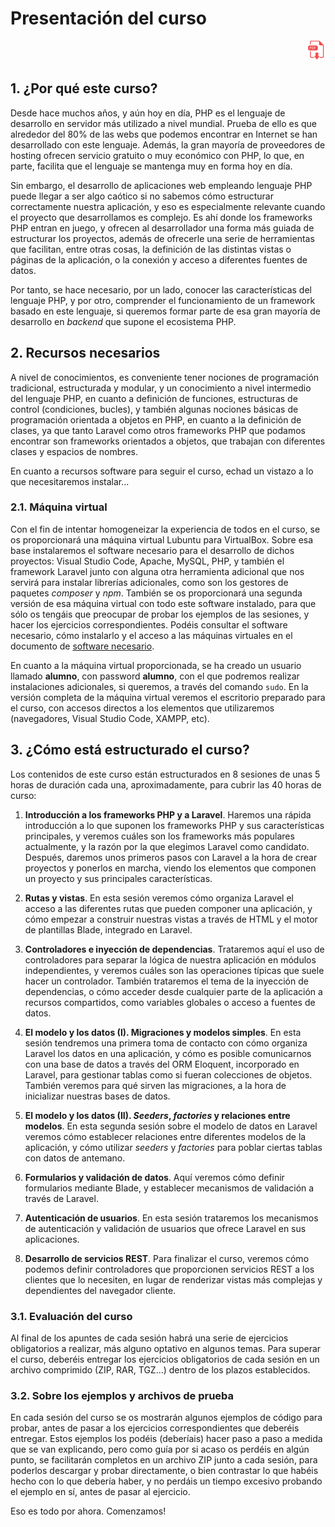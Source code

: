 # Presentación del curso

<div style="text-align: right">
<a target="_blank" href="00.pdf"><img src="../../img/pdf.png" width="32" /></a>
</div>

## 1. ¿Por qué este curso?

Desde hace muchos años, y aún hoy en día, PHP es el lenguaje de desarrollo en servidor más utilizado a nivel mundial. Prueba de ello es que alrededor del 80% de las webs que podemos encontrar en Internet se han desarrollado con este lenguaje. Además, la gran mayoría de proveedores de hosting ofrecen servicio gratuito o muy económico con PHP, lo que, en parte, facilita que el lenguaje se mantenga muy en forma hoy en día.

Sin embargo, el desarrollo de aplicaciones web empleando lenguaje PHP puede llegar a ser algo caótico si no sabemos cómo estructurar correctamente nuestra aplicación, y eso es especialmente relevante cuando el proyecto que desarrollamos es complejo. Es ahí donde los frameworks PHP entran en juego, y ofrecen al desarrollador una forma más guiada de estructurar los proyectos, además de ofrecerle una serie de herramientas que facilitan, entre otras cosas, la definición de las distintas vistas o páginas de la aplicación, o la conexión y acceso a diferentes fuentes de datos.

Por tanto, se hace necesario, por un lado, conocer las características del lenguaje PHP, y por otro, comprender el funcionamiento de un framework basado en este lenguaje, si queremos formar parte de esa gran mayoría de desarrollo en *backend* que supone el ecosistema PHP. 

## 2. Recursos necesarios

A nivel de conocimientos, es conveniente tener nociones de programación tradicional, estructurada y modular, y un conocimiento a nivel intermedio del lenguaje PHP, en cuanto a definición de funciones, estructuras de control (condiciones, bucles), y también algunas nociones básicas de programación orientada a objetos en PHP, en cuanto a la definición de clases, ya que tanto Laravel como otros frameworks PHP que podamos encontrar son frameworks orientados a objetos, que trabajan con diferentes clases y espacios de nombres.

En cuanto a recursos software para seguir el curso, echad un vistazo a lo que necesitaremos instalar...

### 2.1. Máquina virtual

Con el fin de intentar homogeneizar la experiencia de todos en el curso, se os proporcionará una máquina virtual Lubuntu para VirtualBox. Sobre esa base instalaremos el software necesario para el desarrollo de dichos proyectos: Visual Studio Code, Apache, MySQL, PHP, y también el framework Laravel junto con alguna otra herramienta adicional que nos servirá para instalar librerías adicionales, como son los gestores de paquetes *composer* y *npm*. También se os proporcionará una segunda versión de esa máquina virtual con todo este software instalado, para que sólo os tengáis que preocupar de probar los ejemplos de las sesiones, y hacer los ejercicios correspondientes. Podéis consultar el software necesario, cómo instalarlo y el acceso a las máquinas virtuales en el documento de [software necesario](01b).

En cuanto a la máquina virtual proporcionada, se ha creado un usuario llamado **alumno**, con password **alumno**, con el que podremos realizar instalaciones adicionales, si queremos, a través del comando `sudo`. En la versión completa de la máquina virtual veremos el escritorio preparado para el curso, con accesos directos a los elementos que utilizaremos (navegadores, Visual Studio Code, XAMPP, etc).

## 3. ¿Cómo está estructurado el curso?

Los contenidos de este curso están estructurados en 8 sesiones de unas 5 horas de duración cada una, aproximadamente, para cubrir las 40 horas de curso:

1. **Introducción a los frameworks PHP y a Laravel**. Haremos una rápida introducción a lo que suponen los frameworks PHP y sus características principales, y veremos cuáles son los frameworks más populares actualmente, y la razón por la que elegimos Laravel como candidato. Después, daremos unos primeros pasos con Laravel a la hora de crear proyectos y ponerlos en marcha, viendo los elementos que componen un proyecto y sus principales características.

2. **Rutas y vistas**. En esta sesión veremos cómo organiza Laravel el acceso a las diferentes rutas que pueden componer una aplicación, y cómo empezar a construir nuestras vistas a través de HTML y el motor de plantillas Blade, integrado en Laravel.

3. **Controladores e inyección de dependencias**. Trataremos aquí el uso de controladores para separar la lógica de nuestra aplicación en módulos independientes, y veremos cuáles son las operaciones típicas que suele hacer un controlador. También trataremos el tema de la inyección de dependencias, o cómo acceder desde cualquier parte de la aplicación a recursos compartidos, como variables globales o acceso a fuentes de datos.

4. **El modelo y los datos (I). Migraciones y modelos simples**. En esta sesión tendremos una primera toma de contacto con cómo organiza Laravel los datos en una aplicación, y cómo es posible comunicarnos con una base de datos a través del ORM Eloquent, incorporado en Laravel, para gestionar tablas como si fueran colecciones de objetos. También veremos para qué sirven las migraciones, a la hora de inicializar nuestras bases de datos.

5. **El modelo y los datos (II). *Seeders*, *factories* y relaciones entre modelos**. En esta segunda sesión sobre el modelo de datos en Laravel veremos cómo establecer relaciones entre diferentes modelos de la aplicación, y cómo utilizar *seeders* y *factories* para poblar ciertas tablas con datos de antemano.

6. **Formularios y validación de datos**. Aquí veremos cómo definir formularios mediante Blade, y establecer mecanismos de validación a través de Laravel.

7. **Autenticación de usuarios**. En esta sesión trataremos los mecanismos de autenticación y validación de usuarios que ofrece Laravel en sus aplicaciones.

8. **Desarrollo de servicios REST**. Para finalizar el curso, veremos cómo podemos definir controladores que proporcionen servicios REST a los clientes que lo necesiten, en lugar de renderizar vistas más complejas y dependientes del navegador cliente.

### 3.1. Evaluación del curso

Al final de los apuntes de cada sesión habrá una serie de ejercicios obligatorios a realizar, más alguno optativo en algunos temas. Para superar el curso, deberéis entregar los ejercicios obligatorios de cada sesión en un archivo comprimido (ZIP, RAR, TGZ...) dentro de los plazos establecidos.

### 3.2. Sobre los ejemplos y archivos de prueba

En cada sesión del curso se os mostrarán algunos ejemplos de código para probar, antes de pasar a los ejercicios correspondientes que deberéis entregar. Estos ejemplos los podéis (deberíais) hacer paso a paso a medida que se van explicando, pero como guía por si acaso os perdéis en algún punto, se facilitarán completos en un archivo ZIP junto a cada sesión, para poderlos descargar y probar directamente, o bien contrastar lo que habéis hecho con lo que debería haber, y no perdáis un tiempo excesivo probando el ejemplo en sí, antes de pasar al ejercicio.

Eso es todo por ahora. Comenzamos!
